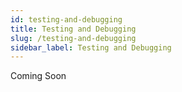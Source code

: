 ```yaml
---
id: testing-and-debugging 
title: Testing and Debugging
slug: /testing-and-debugging 
sidebar_label: Testing and Debugging
---
```



Coming Soon